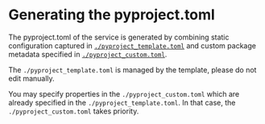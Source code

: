 <!--
 Copyright 2021 - 2023 Universität Tübingen, DKFZ, EMBL, and Universität zu Köln
 for the German Human Genome-Phenome Archive (GHGA)

 Licensed under the Apache License, Version 2.0 (the "License");
 you may not use this file except in compliance with the License.
 You may obtain a copy of the License at

     http://www.apache.org/licenses/LICENSE-2.0

 Unless required by applicable law or agreed to in writing, software
 distributed under the License is distributed on an "AS IS" BASIS,
 WITHOUT WARRANTIES OR CONDITIONS OF ANY KIND, either express or implied.
 See the License for the specific language governing permissions and
 limitations under the License.

-->

# Generating the pyproject.toml

The pyproject.toml of the service is generated by combining static configuration
captured in [`./pyproject_template.toml`](./pyproject_template.toml) and custom
package metadata specified in [`./pyproject_custom.toml`](./pyproject_custom.toml).

The `./pyproject_template.toml` is managed by the template, please do not edit manually.

You may specify properties in the `./pyproject_custom.toml` which are already specified
in the `./pyproject_template.toml`. In that case, the `./pyproject_custom.toml` takes
priority.
